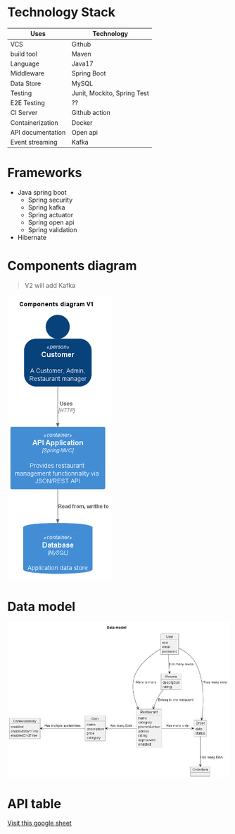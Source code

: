 # Technology Stack

| Uses              | Technology                  |
| ----------------- | --------------------------- |
| VCS               | Github                      |
| build tool        | Maven                       |
| Language          | Java17                      |
| Middleware        | Spring Boot                 |
| Data Store        | MySQL                       |
| Testing           | Junit, Mockito, Spring Test |
| E2E Testing       | ??                          |
| CI Server         | Github action               |
| Containerization  | Docker                      |
| API documentation | Open api                    |
| Event streaming   | Kafka                       |

# Frameworks

- Java spring boot
  - Spring security
  - Spring kafka
  - Spring actuator
  - Spring open api
  - Spring validation
- Hibernate

# Components diagram

> V2 will add Kafka

![Components diagram](./asset/components-diagram/components-diagram-v1.png)

# Data model

![Data model](./asset/data-model/data-model.png)

# API table

[Visit this google sheet](https://docs.google.com/spreadsheets/d/e/2PACX-1vSPEpldQyCAxk1h4q838IgxXxUpPw1-0ML16XIWEZRSnWQWWheGktlw3CC9waiqC29JpxzmEcVSRtK1/pub?gid=0&single=true&output=pdf)
